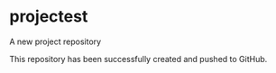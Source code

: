 # projectest
A new project repository

This repository has been successfully created and pushed to GitHub.
